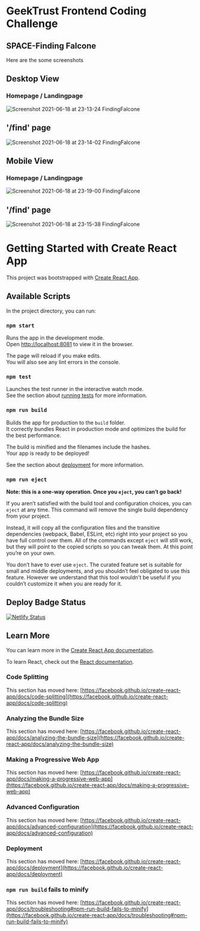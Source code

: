 # GeekTrust Frontend Coding Challenge
## SPACE-Finding Falcone
  
Here are the some screenshots
## Desktop View
### Homepage / Landingpage

![Screenshot 2021-06-18 at 23-13-24 FindingFalcone](https://user-images.githubusercontent.com/30066889/122599257-ae67c580-d08b-11eb-903c-921425491ff6.png)

## '/find' page

![Screenshot 2021-06-18 at 23-14-02 FindingFalcone](https://user-images.githubusercontent.com/30066889/122599428-fc7cc900-d08b-11eb-965f-b23e9805b9e0.png)


## Mobile View
### Homepage / Landingpage

![Screenshot 2021-06-18 at 23-19-00 FindingFalcone](https://user-images.githubusercontent.com/30066889/122599394-eec74380-d08b-11eb-80fa-fdb36c692981.png)

## '/find' page

![Screenshot 2021-06-18 at 23-15-38 FindingFalcone](https://user-images.githubusercontent.com/30066889/122599495-17e7d400-d08c-11eb-9da4-822dca880bc7.png)


# Getting Started with Create React App

This project was bootstrapped with [Create React App](https://github.com/facebook/create-react-app).

## Available Scripts

In the project directory, you can run:

### `npm start`

Runs the app in the development mode.\
Open [http://localhost:8081](http://localhost:8081) to view it in the browser.

The page will reload if you make edits.\
You will also see any lint errors in the console.

### `npm test`

Launches the test runner in the interactive watch mode.\
See the section about [running tests](https://facebook.github.io/create-react-app/docs/running-tests) for more information.

### `npm run build`

Builds the app for production to the `build` folder.\
It correctly bundles React in production mode and optimizes the build for the best performance.

The build is minified and the filenames include the hashes.\
Your app is ready to be deployed!

See the section about [deployment](https://facebook.github.io/create-react-app/docs/deployment) for more information.

### `npm run eject`

**Note: this is a one-way operation. Once you `eject`, you can’t go back!**

If you aren’t satisfied with the build tool and configuration choices, you can `eject` at any time. This command will remove the single build dependency from your project.

Instead, it will copy all the configuration files and the transitive dependencies (webpack, Babel, ESLint, etc) right into your project so you have full control over them. All of the commands except `eject` will still work, but they will point to the copied scripts so you can tweak them. At this point you’re on your own.

You don’t have to ever use `eject`. The curated feature set is suitable for small and middle deployments, and you shouldn’t feel obligated to use this feature. However we understand that this tool wouldn’t be useful if you couldn’t customize it when you are ready for it.

## Deploy Badge Status
[![Netlify Status](https://api.netlify.com/api/v1/badges/2f775354-63d5-4335-8293-a844fe8839d2/deploy-status)](https://app.netlify.com/sites/space-finding-falcone/deploys)
## Learn More

You can learn more in the [Create React App documentation](https://facebook.github.io/create-react-app/docs/getting-started).

To learn React, check out the [React documentation](https://reactjs.org/).

### Code Splitting

This section has moved here: [https://facebook.github.io/create-react-app/docs/code-splitting](https://facebook.github.io/create-react-app/docs/code-splitting)

### Analyzing the Bundle Size

This section has moved here: [https://facebook.github.io/create-react-app/docs/analyzing-the-bundle-size](https://facebook.github.io/create-react-app/docs/analyzing-the-bundle-size)

### Making a Progressive Web App

This section has moved here: [https://facebook.github.io/create-react-app/docs/making-a-progressive-web-app](https://facebook.github.io/create-react-app/docs/making-a-progressive-web-app)

### Advanced Configuration

This section has moved here: [https://facebook.github.io/create-react-app/docs/advanced-configuration](https://facebook.github.io/create-react-app/docs/advanced-configuration)

### Deployment

This section has moved here: [https://facebook.github.io/create-react-app/docs/deployment](https://facebook.github.io/create-react-app/docs/deployment)

### `npm run build` fails to minify

This section has moved here: [https://facebook.github.io/create-react-app/docs/troubleshooting#npm-run-build-fails-to-minify](https://facebook.github.io/create-react-app/docs/troubleshooting#npm-run-build-fails-to-minify)
